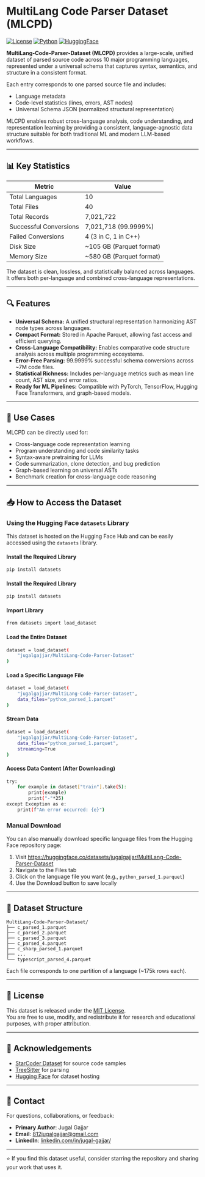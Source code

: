 # MultiLang Code Parser Dataset (MLCPD)

[![License](https://img.shields.io/badge/License-MIT-blue.svg)](https://opensource.org/licenses/MIT)
[![Python](https://img.shields.io/badge/python-3.11%2B-blue)](https://www.python.org/downloads/)
[![HuggingFace](https://img.shields.io/badge/%F0%9F%A4%97%20HuggingFace-Dataset-blue)](https://huggingface.co/datasets/jugalgajjar/MultiLang-Code-Parser-Dataset)


**MultiLang-Code-Parser-Dataset (MLCPD)** provides a large-scale, unified dataset of parsed source code across 10 major programming languages, represented under a universal schema that captures syntax, semantics, and structure in a consistent format.

Each entry corresponds to one parsed source file and includes:
- Language metadata
- Code-level statistics (lines, errors, AST nodes)
- Universal Schema JSON (normalized structural representation)

MLCPD enables robust cross-language analysis, code understanding, and representation learning by providing a consistent, language-agnostic data structure suitable for both traditional ML and modern LLM-based workflows.

---

## 📊 Key Statistics

| Metric | Value |
|--------|--------|
| Total Languages | 10 |
| Total Files | 40 |
| Total Records | 7,021,722 |
| Successful Conversions | 7,021,718 (99.9999%) |
| Failed Conversions | 4 (3 in C, 1 in C++) |
| Disk Size | ~105 GB (Parquet format) |
| Memory Size | ~580 GB (Parquet format) |

The dataset is clean, lossless, and statistically balanced across languages.  
It offers both per-language and combined cross-language representations.

---

## 🔍 Features

- **Universal Schema:** A unified structural representation harmonizing AST node types across languages.  
- **Compact Format:** Stored in Apache Parquet, allowing fast access and efficient querying.  
- **Cross-Language Compatibility:** Enables comparative code structure analysis across multiple programming ecosystems.  
- **Error-Free Parsing:** 99.9999% successful schema conversions across ~7M code files.  
- **Statistical Richness:** Includes per-language metrics such as mean line count, AST size, and error ratios.  
- **Ready for ML Pipelines:** Compatible with PyTorch, TensorFlow, Hugging Face Transformers, and graph-based models.

---

## 🚀 Use Cases

MLCPD can be directly used for:
- Cross-language code representation learning
- Program understanding and code similarity tasks
- Syntax-aware pretraining for LLMs
- Code summarization, clone detection, and bug prediction
- Graph-based learning on universal ASTs
- Benchmark creation for cross-language code reasoning

---

## 📥 How to Access the Dataset

### Using the Hugging Face `datasets` Library

This dataset is hosted on the Hugging Face Hub and can be easily accessed using the `datasets` library.

#### Install the Required Library

```bash
pip install datasets
```

#### Install the Required Library

```bash
pip install datasets
```

#### Import Library

```bash
from datasets import load_dataset
```

#### Load the Entire Dataset

```bash
dataset = load_dataset(
    "jugalgajjar/MultiLang-Code-Parser-Dataset"
)
```

#### Load a Specific Language File

```bash
dataset = load_dataset(
    "jugalgajjar/MultiLang-Code-Parser-Dataset",
    data_files="python_parsed_1.parquet"
)
```

#### Stream Data

```bash
dataset = load_dataset(
    "jugalgajjar/MultiLang-Code-Parser-Dataset",
    data_files="python_parsed_1.parquet",
    streaming=True
)
```

#### Access Data Content (After Downloading)

```bash
try:
    for example in dataset["train"].take(5):
        print(example)
        print("-"*25)
except Exception as e:
    print(f"An error occurred: {e}")
```

### Manual Download

You can also manually download specific language files from the Hugging Face repository page:

1. Visit https://huggingface.co/datasets/jugalgajjar/MultiLang-Code-Parser-Dataset
2. Navigate to the Files tab
3. Click on the language file you want (e.g., `python_parsed_1.parquet`)
4. Use the Download button to save locally

---

## 📂 Dataset Structure

```
MultiLang-Code-Parser-Dataset/
├── c_parsed_1.parquet
├── c_parsed_2.parquet
├── c_parsed_3.parquet
├── c_parsed_4.parquet
├── c_sharp_parsed_1.parquet
├── ...
└── typescript_parsed_4.parquet
```
Each file corresponds to one partition of a language (~175k rows each).

---

## 📜 License

This dataset is released under the [MIT License](/LICENSE).<br>
You are free to use, modify, and redistribute it for research and educational purposes, with proper attribution.

---

## 🙏 Acknowledgements

- [StarCoder Dataset](https://huggingface.co/datasets/bigcode/starcoderdata) for source code samples
- [TreeSitter](https://tree-sitter.github.io/tree-sitter/) for parsing
- [Hugging Face](https://huggingface.co/) for dataset hosting

---

## 📧 Contact

For questions, collaborations, or feedback:

- **Primary Author**: Jugal Gajjar
- **Email**: [812jugalgajjar@gmail.com](mailto:812jugalgajjar@gmail.com)
- **LinkedIn**: [linkedin.com/in/jugal-gajjar/](https://www.linkedin.com/in/jugal-gajjar/)

---

⭐ If you find this dataset useful, consider starring the repository and sharing your work that uses it.